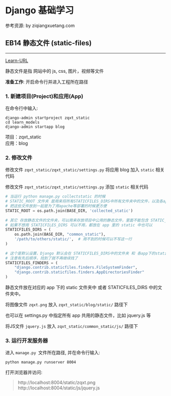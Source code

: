 # Django 基础学习 

参考资源: by ziqiangxuetang.com

## EB14 静态文件 (static-files)
----

[Learn-URL](https://code.ziqiangxuetang.com/django/django-static-files.html)  

静态文件是指 网站中的 js, css, 图片，视频等文件  

**准备工作**:  开启命令行并进入工程所在路径

### 1. 新建项目(Project)和应用(App)
在命令行中输入:

```dos
django-admin startproject zqxt_static
cd learn_models
django-admin startapp blog
```
项目：zqxt_static  
应用：blog  

### 2. 修改文件

修改文件 `zqxt_static/zqxt_static/settings.py` 将应用 blog 加入 `static` 相关代码  

修改文件 `zqxt_static/zqxt_static/settings.py` 添加 `static` 相关代码  

```python
# 当运行 python manage.py collectstatic 的时候
# STATIC_ROOT 文件夹 是用来将所有STATICFILES_DIRS中所有文件夹中的文件，以及各app中static中的文件都复制过来
# 把这些文件放到一起是为了用apache等部署的时候更方便
STATIC_ROOT = os.path.join(BASE_DIR, 'collected_static')
 
# 其它 存放静态文件的文件夹，可以用来存放项目中公用的静态文件，里面不能包含 STATIC_ROOT
# 如果不想用 STATICFILES_DIRS 可以不用，都放在 app 里的 static 中也可以
STATICFILES_DIRS = (
    os.path.join(BASE_DIR, "common_static"),
    '/path/to/others/static/',  # 用不到的时候可以不写这一行
)
 
# 这个是默认设置，Django 默认会在 STATICFILES_DIRS中的文件夹 和 各app下的static文件夹中找文件
# 注意有先后顺序，找到了就不再继续找了
STATICFILES_FINDERS = (
    "django.contrib.staticfiles.finders.FileSystemFinder",
    "django.contrib.staticfiles.finders.AppDirectoriesFinder"
)
```

静态文件放在对应的 app 下的 static 文件夹中 或者 STATICFILES_DIRS 中的文件夹中。  

将图像文件 `zqxt.png` 放入 `zqxt_static/blog/static/` 路径下  

也可以在 settings.py 中指定所有 app 共用的静态文件，比如 jquery.js 等  

将JS文件 `jquery.js` 放入 `zqxt_static/common_static/js/` 路径下  

### 3. 运行开发服务器

进入 `manage.py `文件所在路径, 并在命令行输入:  

```dos
python manage.py runserver 8004
```
打开浏览器并访问:  
> http://localhost:8004/static/zqxt.png  
> http://localhost:8004/static/js/jquery.js  
